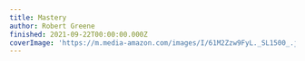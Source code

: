 ```yaml
---
title: Mastery
author: Robert Greene
finished: 2021-09-22T00:00:00.000Z
coverImage: 'https://m.media-amazon.com/images/I/61M2Zzw9FyL._SL1500_.jpg'
---
```

